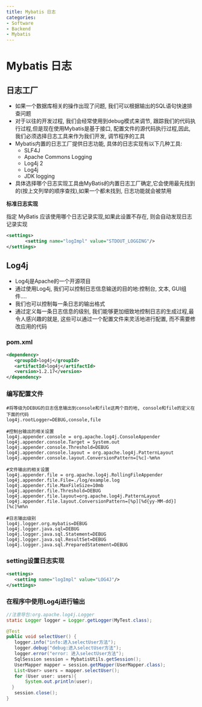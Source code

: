 ```yaml
---
title: Mybatis 日志
categories:
- Software
- Backend
- Mybatis
---
```

# Mybatis 日志

## 日志工厂

- 如果一个数据库相关的操作出现了问题, 我们可以根据输出的SQL语句快速排查问题
- 对于以往的开发过程, 我们会经常使用到debug模式来调节, 跟踪我们的代码执行过程,但是现在使用Mybatis是基于接口, 配置文件的源代码执行过程,因此, 我们必须选择日志工具来作为我们开发, 调节程序的工具
- Mybatis内置的日志工厂提供日志功能, 具体的日志实现有以下几种工具:
    - SLF4J
    - Apache Commons Logging
    - Log4j 2
    - Log4j
    - JDK logging
- 具体选择哪个日志实现工具由MyBatis的内置日志工厂确定,它会使用最先找到的(按上文列举的顺序查找),如果一个都未找到, 日志功能就会被禁用

**标准日志实现**

指定 MyBatis 应该使用哪个日志记录实现,如果此设置不存在, 则会自动发现日志记录实现

```xml
<settings>
       <setting name="logImpl" value="STDOUT_LOGGING"/>
</settings>
```

## Log4j

- Log4j是Apache的一个开源项目
- 通过使用Log4j, 我们可以控制日志信息输送的目的地:控制台, 文本, GUI组件....
- 我们也可以控制每一条日志的输出格式
- 通过定义每一条日志信息的级别, 我们能够更加细致地控制日志的生成过程,最令人感兴趣的就是, 这些可以通过一个配置文件来灵活地进行配置, 而不需要修改应用的代码

### pom.xml

```xml
<dependency>
   <groupId>log4j</groupId>
   <artifactId>log4j</artifactId>
   <version>1.2.17</version>
</dependency>
```

### 编写配置文件

```properties
#将等级为DEBUG的日志信息输出到console和file这两个目的地, console和file的定义在下面的代码
log4j.rootLogger=DEBUG,console,file

#控制台输出的相关设置
log4j.appender.console = org.apache.log4j.ConsoleAppender
log4j.appender.console.Target = System.out
log4j.appender.console.Threshold=DEBUG
log4j.appender.console.layout = org.apache.log4j.PatternLayout
log4j.appender.console.layout.ConversionPattern=[%c]-%m%n

#文件输出的相关设置
log4j.appender.file = org.apache.log4j.RollingFileAppender
log4j.appender.file.File=./log/example.log
log4j.appender.file.MaxFileSize=10mb
log4j.appender.file.Threshold=DEBUG
log4j.appender.file.layout=org.apache.log4j.PatternLayout
log4j.appender.file.layout.ConversionPattern=[%p][%d{yy-MM-dd}][%c]%m%n

#日志输出级别
log4j.logger.org.mybatis=DEBUG
log4j.logger.java.sql=DEBUG
log4j.logger.java.sql.Statement=DEBUG
log4j.logger.java.sql.ResultSet=DEBUG
log4j.logger.java.sql.PreparedStatement=DEBUG
```

### setting设置日志实现

```xml
<settings>
   <setting name="logImpl" value="LOG4J"/>
</settings>
```

### 在程序中使用Log4j进行输出

```java
//注意导包:org.apache.log4j.Logger
static Logger logger = Logger.getLogger(MyTest.class);

@Test
public void selectUser() {
   logger.info("info:进入selectUser方法");
   logger.debug("debug:进入selectUser方法");
   logger.error("error: 进入selectUser方法");
   SqlSession session = MybatisUtils.getSession();
   UserMapper mapper = session.getMapper(UserMapper.class);
   List<User> users = mapper.selectUser();
   for (User user: users){
       System.out.println(user);
  }
   session.close();
}
```